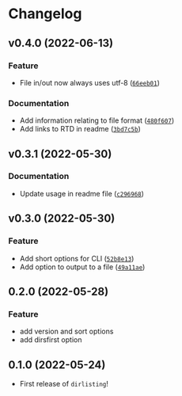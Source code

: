 # Changelog

<!--next-version-placeholder-->

## v0.4.0 (2022-06-13)
### Feature
* File in/out now always uses utf-8 ([`66eeb01`](https://github.com/yqbear/dirlisting/commit/66eeb01c086d5b121d7691d27e7e47cd11528409))

### Documentation
* Add information relating to file format ([`480f607`](https://github.com/yqbear/dirlisting/commit/480f607c87c0a31a99fdb72c3be2db88ea79f70b))
* Add links to RTD in readme ([`3bd7c5b`](https://github.com/yqbear/dirlisting/commit/3bd7c5b4d11e081149e0b20bb93b586081b0897d))

## v0.3.1 (2022-05-30)
### Documentation
* Update usage in readme file ([`c296968`](https://github.com/yqbear/dirlisting/commit/c296968565feffd289e7303e8376c0197b2d2275))

## v0.3.0 (2022-05-30)
### Feature
* Add short options for CLI ([`52b8e13`](https://github.com/yqbear/dirlisting/commit/52b8e13f92c5e64823cff382dbcc01b3287b4ad9))
* Add option to output to a file ([`49a11ae`](https://github.com/yqbear/dirlisting/commit/49a11aeccbd656374b0768fecf5e1efc9ab69ac0))

## 0.2.0 (2022-05-28)

### Feature

- add version and sort options
- add dirsfirst option

## 0.1.0 (2022-05-24)

- First release of `dirlisting`!
